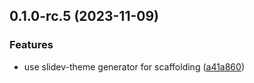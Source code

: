 

## 0.1.0-rc.5 (2023-11-09)


### Features

* use slidev-theme generator for scaffolding ([a41a860](https://github.com/zhang-jia-rong/slidev-theme-demate/commit/a41a8609825a5e40e39dbfa3453aa5b44ac9583f))